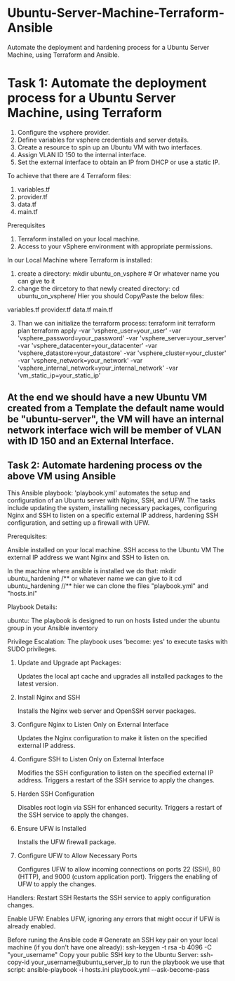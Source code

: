 # Ubuntu-Server-Machine-Terraform-Ansible
Automate the deployment and hardening process for a Ubuntu Server Machine, using Terraform and Ansible.

# Task 1: Automate the deployment process for a Ubuntu Server Machine, using Terraform

1. Configure the vsphere provider.
2. Define variables for vsphere credentials and server details.
3. Create a resource to spin up an Ubuntu VM with two interfaces.
4. Assign VLAN ID 150 to the internal interface.
5. Set the external interface to obtain an IP from DHCP or use a static IP.

To achieve that there are 4 Terraform files:
 1. variables.tf
 2. provider.tf
 3. data.tf
 4. main.tf

Prerequisites

1. Terraform installed on your local machine.
2. Access to your vSphere environment with appropriate permissions.

In our Local Machine where Terraform is installed:
1. create a directory:
     mkdir ubuntu_on_vsphere # Or whatever name you can give to it
2. change the dircetory to that newly created directory:
    cd ubuntu_on_vsphere/ Hier you should Copy/Paste the below files: 
 
 variables.tf
 provider.tf
 data.tf
 main.tf


3. Than we can initialize the terraform process:
     terraform init
     terraform plan
    terraform apply -var 'vsphere_user=your_user' -var 'vsphere_password=your_password' -var 'vsphere_server=your_server' -var 'vsphere_datacenter=your_datacenter' -var 'vsphere_datastore=your_datastore' -var 'vsphere_cluster=your_cluster' -var 'vsphere_network=your_network' -var 'vsphere_internal_network=your_internal_network' -var 'vm_static_ip=your_static_ip'

At the end we should have a new Ubuntu VM created from a Template the default name would be "ubuntu-server", the VM will have an internal network interface wich will be member of VLAN with ID 150 and an External Interface.
------------------------
Task 2: Automate hardening process ov the above VM using Ansible
-----------------------------------------------------------------
This Ansible playbook: 'playbook.yml' automates the setup and configuration of an Ubuntu server with Nginx, SSH, and UFW. The tasks include updating the system, 
installing necessary packages, configuring Nginx and SSH to listen on a specific external IP address, hardening SSH configuration, and setting up a firewall with UFW.

Prerequisites:

Ansible installed on your local machine.
SSH access to the Ubuntu VM
The external IP address we want Nginx and SSH to listen on.

In the machine where ansible is installed we do that:
 mkdir ubuntu_hardening /** or whatever name we can give to it
 cd ubuntu_hardening //** hier we can clone the files "playbook.yml" and "hosts.ini"

Playbook Details:

ubuntu: The playbook is designed to run on hosts listed under the ubuntu group in your Ansible inventory

Privilege Escalation:
The playbook uses 'become: yes' to execute tasks with SUDO privileges.

1. Update and Upgrade apt Packages:

   Updates the local apt cache and upgrades all installed packages to the latest version.

2. Install Nginx and SSH

   Installs the Nginx web server and OpenSSH server packages.

3. Configure Nginx to Listen Only on External Interface

   Updates the Nginx configuration to make it listen on the specified external IP address.

4. Configure SSH to Listen Only on External Interface

    Modifies the SSH configuration to listen on the specified external IP address.
    Triggers a restart of the SSH service to apply the changes.

5. Harden SSH Configuration

   Disables root login via SSH for enhanced security.
   Triggers a restart of the SSH service to apply the changes.

6. Ensure UFW is Installed

   Installs the UFW firewall package.

7. Configure UFW to Allow Necessary Ports

    Configures UFW to allow incoming connections on ports 22 (SSH), 80 (HTTP), and 9000 (custom application port).
    Triggers the enabling of UFW to apply the changes.

Handlers:
   Restart SSH
   Restarts the SSH service to apply configuration changes.

Enable UFW:
  Enables UFW, ignoring any errors that might occur if UFW is already enabled.
  
Before runing the Ansible code # Generate an SSH key pair on your local machine (if you don't have one already):
 ssh-keygen -t rsa -b 4096 -C "your_username"
Copy your public SSH key to the Ubuntu Server:
 ssh-copy-id your_username@ubuntu_server_ip
to run the playbook we use that script:
   ansible-playbook -i hosts.ini playbook.yml --ask-become-pass
